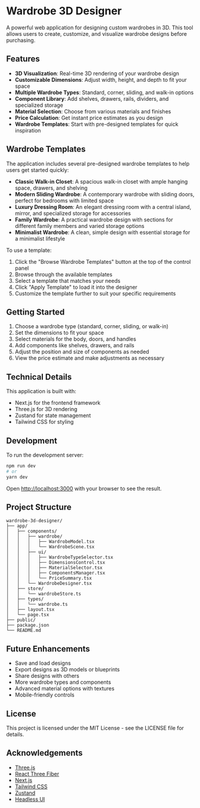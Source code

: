 # Wardrobe 3D Designer

A powerful web application for designing custom wardrobes in 3D. This tool allows users to create, customize, and visualize wardrobe designs before purchasing.

## Features

- **3D Visualization**: Real-time 3D rendering of your wardrobe design
- **Customizable Dimensions**: Adjust width, height, and depth to fit your space
- **Multiple Wardrobe Types**: Standard, corner, sliding, and walk-in options
- **Component Library**: Add shelves, drawers, rails, dividers, and specialized storage
- **Material Selection**: Choose from various materials and finishes
- **Price Calculation**: Get instant price estimates as you design
- **Wardrobe Templates**: Start with pre-designed templates for quick inspiration

## Wardrobe Templates

The application includes several pre-designed wardrobe templates to help users get started quickly:

- **Classic Walk-in Closet**: A spacious walk-in closet with ample hanging space, drawers, and shelving
- **Modern Sliding Wardrobe**: A contemporary wardrobe with sliding doors, perfect for bedrooms with limited space
- **Luxury Dressing Room**: An elegant dressing room with a central island, mirror, and specialized storage for accessories
- **Family Wardrobe**: A practical wardrobe design with sections for different family members and varied storage options
- **Minimalist Wardrobe**: A clean, simple design with essential storage for a minimalist lifestyle

To use a template:
1. Click the "Browse Wardrobe Templates" button at the top of the control panel
2. Browse through the available templates
3. Select a template that matches your needs
4. Click "Apply Template" to load it into the designer
5. Customize the template further to suit your specific requirements

## Getting Started

1. Choose a wardrobe type (standard, corner, sliding, or walk-in)
2. Set the dimensions to fit your space
3. Select materials for the body, doors, and handles
4. Add components like shelves, drawers, and rails
5. Adjust the position and size of components as needed
6. View the price estimate and make adjustments as necessary

## Technical Details

This application is built with:
- Next.js for the frontend framework
- Three.js for 3D rendering
- Zustand for state management
- Tailwind CSS for styling

## Development

To run the development server:

```bash
npm run dev
# or
yarn dev
```

Open [http://localhost:3000](http://localhost:3000) with your browser to see the result.

## Project Structure

```
wardrobe-3d-designer/
├── app/
│   ├── components/
│   │   ├── wardrobe/
│   │   │   ├── WardrobeModel.tsx
│   │   │   └── WardrobeScene.tsx
│   │   ├── ui/
│   │   │   ├── WardrobeTypeSelector.tsx
│   │   │   ├── DimensionsControl.tsx
│   │   │   ├── MaterialSelector.tsx
│   │   │   ├── ComponentsManager.tsx
│   │   │   └── PriceSummary.tsx
│   │   └── WardrobeDesigner.tsx
│   ├── store/
│   │   └── wardrobeStore.ts
│   ├── types/
│   │   └── wardrobe.ts
│   ├── layout.tsx
│   └── page.tsx
├── public/
├── package.json
└── README.md
```

## Future Enhancements

- Save and load designs
- Export designs as 3D models or blueprints
- Share designs with others
- More wardrobe types and components
- Advanced material options with textures
- Mobile-friendly controls

## License

This project is licensed under the MIT License - see the LICENSE file for details.

## Acknowledgements

- [Three.js](https://threejs.org/)
- [React Three Fiber](https://github.com/pmndrs/react-three-fiber)
- [Next.js](https://nextjs.org/)
- [Tailwind CSS](https://tailwindcss.com/)
- [Zustand](https://github.com/pmndrs/zustand)
- [Headless UI](https://headlessui.com/)
